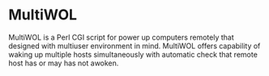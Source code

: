 # MultiWOL
MultiWOL is a Perl CGI script for power up computers remotely that designed with multiuser environment in mind. MultiWOL offers capability of waking up multiple hosts simultaneously with automatic check that remote host has or may has not awoken.
